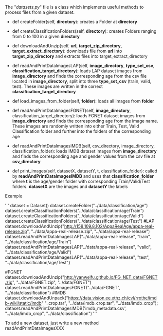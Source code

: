 The "*datasets.py*" file is a class which implements useful methods
to process files from a given dataset.

* def createFolder(self, __directory__):
	creates a Folder at __directory__

* def createClassificationFolders(self, __directory__):
	creates Folders ranging from 0 to 100 in a given __directory__

* def downloadAndUnzip(self, __url__, __target_zip_directory__, __target_extract_directory__):
	downloads file from __url__ into __target_zip_directory__ and extracts
	files into target_extract_directory

* def readAndPrintDataImagesLAP(self, __image_directory__, __type_set_csv__, __classification_target_directory__):
	loads LAP dataset images from __image_directory__ and finds the corresponding age
	from the csv file located in __image_directory__, split into three __type_set_csv__ (train, valid, test).
	These images are written in the correct __classification_target_directory__

* def load_images_from_folder(self, __folder__):
    loads all images from __folder__

* def readAndPrintDataImagesFGNET(self, __image_directory__, classification_target_directory):
	loads  FGNET dataset images from __image_directory__ and finds the corresponding age from the image name.
	These images are randomly written into either Train, Test, Valid Classification folder and further into the folders of the corresponding age

* def readAndPrintDataImagesIMDB(self, csv_directory, image_directory, classification_folder):
	loads IMDB dataset images from __image_directory__ and finds the corresponding age and gender values from the csv file at __csv_directory__

* def print_images(self, datasetX, datasetY, t, classification_folder):
	called by __readAndPrintDataImagesIMDB__ and uses that __classification_folder__ where __t__ is the age/gender folder with corresponding Train/Valid/Test folders. __datasetX__ are the images and __datasetY__ the labels



Example

'''
dataset = Dataset()
dataset.createFolder("../data/classification/age")
dataset.createClassificationFolders("../data/classification/age/Train")
dataset.createClassificationFolders("../data/classification/age/Valid")
dataset.createClassificationFolders("../data/classification/age/Test")
#LAP
dataset.downloadAndUnzip("http://158.109.8.102/AppaRealAge/appa-real-release.zip", "../data/appa-real-release.zip", "../data/appa-real-release")
dataset.readAndPrintDataImagesLAP("../data/appa-real-release", "train", "../data/classification/age/Train")
dataset.readAndPrintDataImagesLAP("../data/appa-real-release", "valid", "../data/classification/age/Valid")
dataset.readAndPrintDataImagesLAP("../data/appa-real-release", "test", "../data/classification/age/Test")

#FGNET
dataset.downloadAndUnzip("http://yanweifu.github.io/FG_NET_data/FGNET.zip", "../data/FGNET.zip", "../data/FGNET")
dataset.readAndPrintDataImagesFGNET("../data/FGNET", "../data/classification")
#IMDB
dataset.downloadAndUnpack("https://data.vision.ee.ethz.ch/cvl/rrothe/imdb-wiki/static/imdb"
                         "_crop.tar", "../data/imdb_crop.tar", "../data/imdb_crop");
dataset.readAndPrintDataImagesIMDB('imdb_metadata.csv', "../data/imdb_crop", "../data/classification")
'''

To add a new dataset, just write a new method readAndPrintDataImagesXXX